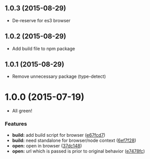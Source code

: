 <a name="1.0.3"></a>
## 1.0.3 (2015-08-29)

* De-reserve for es3 browser


<a name="1.0.2"></a>
## 1.0.2 (2015-08-29)

* Add build file to npm package


<a name="1.0.1"></a>
## 1.0.1 (2015-08-29)

* Remove unnecessary package (type-detect)


<a name="1.0.0"></a>
# 1.0.0 (2015-07-19)

* All green!

### Features

* **build:** add build script for browser ([e67fcd7](https://github.com/lyrictenor/nwjs-open-link-in-browser/commit/e67fcd7))
* **build:** need standalone for browser/node context ([6ef7f28](https://github.com/lyrictenor/nwjs-open-link-in-browser/commit/6ef7f28))
* **open:** open in browser ([37dc148](https://github.com/lyrictenor/nwjs-open-link-in-browser/commit/37dc148))
* **open:** url which is passed is prior to original behavior ([e7478fc](https://github.com/lyrictenor/nwjs-open-link-in-browser/commit/e7478fc))



